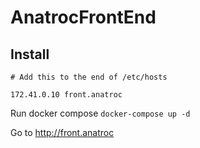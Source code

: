 # AnatrocFrontEnd

## Install


```
# Add this to the end of /etc/hosts

172.41.0.10 front.anatroc
```

Run docker compose `docker-compose up -d`


Go to http://front.anatroc
